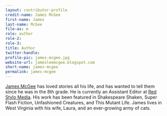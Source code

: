 ```yaml
---
layout: contributor-profile
credit-name: James McGee
first-name: James
last-name: McGee
file-as: m
role: author
role-2:
role-3:
title: Author
twitter-handle:
profile-pic: james-mcgee.jpg
website-url: jamesleemcgee.blogspot.com
short-name: james-mcgee
permalink: james-mcgee
---
```

[James McGee](http://jamesleemcgee.blogspot.com/) has loved stories all his life, and has wanted to tell them since he was in the 8th grade. He is currently an Assistant Editor at [Red Stylo Media](http://redstylo.com/). His work has been featured in Shakespeare Shaken, Super Flash Fiction, Unfashioned Creatures, and This Mutant Life. James lives in West Virginia with his wife, Laura, and an ever-growing army of cats.
